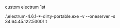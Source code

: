 custom electrum 1st


.\electrum-4.6.1-*-dirty-portable.exe -v --oneserver -s 34.64.45.122:50001:t

